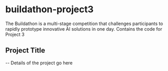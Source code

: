 # buildathon-project3
The Buildathon is a multi-stage competition that challenges participants to rapidly prototype innovative AI solutions in one day. Contains the code for Project 3

## Project Title

-- Details of the project go here
